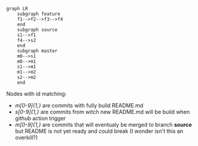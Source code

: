 ```mermaid
graph LR
    subgraph feature
    f1-->f2-->f3-->f4
    end
    subgraph source
    s1-->f1
    f4-->s2
    end
    subgraph master
    m0-->s1
    m0-->m1
    s1-->m1
    m1-->m2
    s2-->m2
    end

```

Nodes with id matching:
- *m[0-9]{1,}* are commits with fully build README.md
- *s[0-9]{1,}* are commits from witch new README.md will be build when github action trigger
- *m[0-9]{1,}* are commits that will eventualy be merged to branch **source** but README is not yet ready and could break
(I wonder isn't this an overkill?)